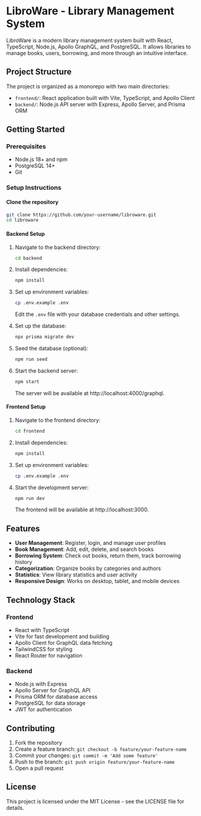 # LibroWare - Library Management System

LibroWare is a modern library management system built with React, TypeScript, Node.js, Apollo GraphQL, and PostgreSQL. It allows libraries to manage books, users, borrowing, and more through an intuitive interface.

## Project Structure

The project is organized as a monorepo with two main directories:

- `frontend/`: React application built with Vite, TypeScript, and Apollo Client
- `backend/`: Node.js API server with Express, Apollo Server, and Prisma ORM

## Getting Started

### Prerequisites

- Node.js 18+ and npm
- PostgreSQL 14+
- Git

### Setup Instructions

#### Clone the repository

```bash
git clone https://github.com/your-username/libroware.git
cd libroware
```

#### Backend Setup

1. Navigate to the backend directory:

   ```bash
   cd backend
   ```

2. Install dependencies:

   ```bash
   npm install
   ```

3. Set up environment variables:

   ```bash
   cp .env.example .env
   ```

   Edit the `.env` file with your database credentials and other settings.

4. Set up the database:

   ```bash
   npx prisma migrate dev
   ```

5. Seed the database (optional):

   ```bash
   npm run seed
   ```

6. Start the backend server:
   ```bash
   npm start
   ```
   The server will be available at http://localhost:4000/graphql.

#### Frontend Setup

1. Navigate to the frontend directory:

   ```bash
   cd frontend
   ```

2. Install dependencies:

   ```bash
   npm install
   ```

3. Set up environment variables:

   ```bash
   cp .env.example .env
   ```

4. Start the development server:
   ```bash
   npm run dev
   ```
   The frontend will be available at http://localhost:3000.

## Features

- **User Management**: Register, login, and manage user profiles
- **Book Management**: Add, edit, delete, and search books
- **Borrowing System**: Check out books, return them, track borrowing history
- **Categorization**: Organize books by categories and authors
- **Statistics**: View library statistics and user activity
- **Responsive Design**: Works on desktop, tablet, and mobile devices

## Technology Stack

### Frontend

- React with TypeScript
- Vite for fast development and building
- Apollo Client for GraphQL data fetching
- TailwindCSS for styling
- React Router for navigation

### Backend

- Node.js with Express
- Apollo Server for GraphQL API
- Prisma ORM for database access
- PostgreSQL for data storage
- JWT for authentication

## Contributing

1. Fork the repository
2. Create a feature branch: `git checkout -b feature/your-feature-name`
3. Commit your changes: `git commit -m 'Add some feature'`
4. Push to the branch: `git push origin feature/your-feature-name`
5. Open a pull request

## License

This project is licensed under the MIT License - see the LICENSE file for details.
